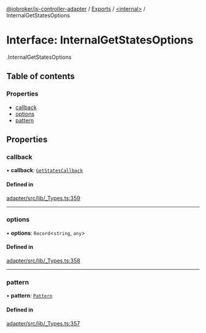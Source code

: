 [@iobroker/js-controller-adapter](../README.md) / [Exports](../modules.md) / [<internal\>](../modules/internal_.md) / InternalGetStatesOptions

# Interface: InternalGetStatesOptions

[<internal>](../modules/internal_.md).InternalGetStatesOptions

## Table of contents

### Properties

- [callback](internal_.InternalGetStatesOptions.md#callback)
- [options](internal_.InternalGetStatesOptions.md#options)
- [pattern](internal_.InternalGetStatesOptions.md#pattern)

## Properties

### callback

• **callback**: [`GetStatesCallback`](../modules/internal_.md#getstatescallback)

#### Defined in

[adapter/src/lib/_Types.ts:359](https://github.com/ioBroker/ioBroker.js-controller/blob/e9518edb/packages/adapter/src/lib/_Types.ts#L359)

___

### options

• **options**: `Record`<`string`, `any`\>

#### Defined in

[adapter/src/lib/_Types.ts:358](https://github.com/ioBroker/ioBroker.js-controller/blob/e9518edb/packages/adapter/src/lib/_Types.ts#L358)

___

### pattern

• **pattern**: [`Pattern`](../modules/internal_.md#pattern)

#### Defined in

[adapter/src/lib/_Types.ts:357](https://github.com/ioBroker/ioBroker.js-controller/blob/e9518edb/packages/adapter/src/lib/_Types.ts#L357)
